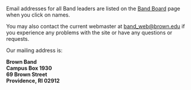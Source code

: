 Email addresses for all Band leaders are listed on the [Band Board](/band-board) page when you click on names.

You may also contact the current webmaster at [band_web@brown.edu](mailto:band_web@brown.edu) if you experience any problems with the site or have any questions or requests.

Our mailing address is:

<pre style="font: inherit; font-weight: bold">
Brown Band
Campus Box 1930
69 Brown Street
Providence, RI 02912
</pre>
